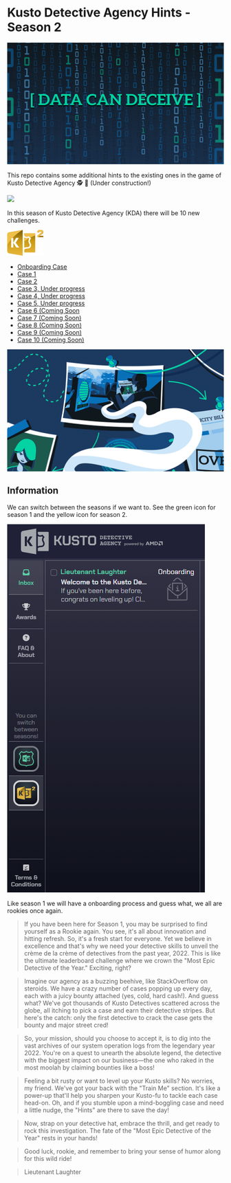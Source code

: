 # Kusto Detective Agency Hints - Season 2

![](/img/KDA/DataCanDeceive.png)

This repo contains some additional hints to the existing ones in the game of Kusto Detective Agency 🕵️ 🔐 (Under construction!)

<img src="https://detective.kusto.io/img/KDA-horizontal.svg">

In this season of Kusto Detective Agency (KDA) there will be 10 new challenges.

![](img/KDA-S2.svg)

* [Onboarding Case](_Onboarding.md)
* [Case 1](Case_1.md)
* [Case 2](Case_2.md)
* [Case 3, Under progress](Case_3.md)
* [Case 4, Under progress](Case_4.md)
* [Case 5, Under progress]()
* [Case 6 (Coming Soon]()
* [Case 7 (Coming Soon)]()
* [Case 8 (Coming Soon)]()
* [Case 9 (Coming Soon)]()
* [Case 10 (Coming Soon)]()

![](/img/KDA/Clues.png)

## Information

We can switch between the seasons if we want to. See the green icon for season 1 and the yellow icon for season 2.

![](img/KDA-Seasons.png)

Like season 1 we will have a onboarding process and guess what, we all are rookies once again.

> If you have been here for Season 1, you may be surprised to find yourself as a Rookie again. You see, it's all about innovation and hitting refresh. So, it's a fresh start for everyone. Yet we believe in excellence and that's why we need your detective skills to unveil the crème de la crème of detectives from the past year, 2022. This is like the ultimate leaderboard challenge where we crown the "Most Epic Detective of the Year." Exciting, right?

> Imagine our agency as a buzzing beehive, like StackOverflow on steroids. We have a crazy number of cases popping up every day, each with a juicy bounty attached (yes, cold, hard cash!). And guess what? We've got thousands of Kusto Detectives scattered across the globe, all itching to pick a case and earn their detective stripes. But here's the catch: only the first detective to crack the case gets the bounty and major street cred!

> So, your mission, should you choose to accept it, is to dig into the vast archives of our system operation logs from the legendary year 2022. You're on a quest to unearth the absolute legend, the detective with the biggest impact on our business—the one who raked in the most moolah by claiming bounties like a boss!

> Feeling a bit rusty or want to level up your Kusto skills? No worries, my friend. We've got your back with the "Train Me" section. It's like a power-up that'll help you sharpen your Kusto-fu to tackle each case head-on. Oh, and if you stumble upon a mind-boggling case and need a little nudge, the "Hints" are there to save the day!

> Now, strap on your detective hat, embrace the thrill, and get ready to rock this investigation. The fate of the "Most Epic Detective of the Year" rests in your hands!

> Good luck, rookie, and remember to bring your sense of humor along for this wild ride!

> Lieutenant Laughter
